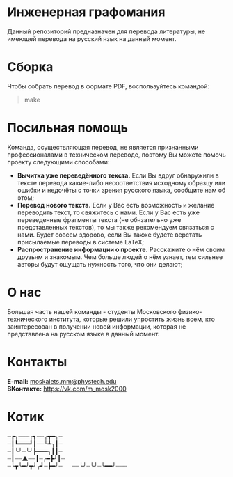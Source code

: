 # Инженерная графомания
Данный репозиторий предназначен для перевода литературы, не имеющей перевода на русский язык на данный момент.
# Сборка
Чтобы собрать перевод в формате PDF, воспользуйтесь командой:
>make
# Посильная помощь
Команда, осуществляющая перевод, не является признанными профессионалами в техническом переводе, поэтому Вы можете помочь проекту следующими способами:
* **Вычитка уже переведённого текста.** Если Вы вдруг обнаружили в тексте перевода какие-либо несоответствия исходному образцу или ошибки и недочёты с точки зрения русского языка, сообщите нам об этом;
* **Перевод нового текста.** Если у Вас есть возможность и желание переводить текст, то свяжитесь с нами. Если у Вас есть уже переведенные фрагменты текста (не обязательно уже представленных текстов), то мы также рекомендуем связаться с нами. Будет совсем здорово, если Вы также будете верстать присылаемые переводы в системе LaTeX;
* **Распространение информации о проекте.** Расскажите о нём своим друзьям и знакомым. Чем больше людей о нём узнает, тем сильнее авторы будут ощущать нужность того, что они делают;
# О нас
Большая часть нашей команды - студенты Московского физико-технического института, которые решили упростить жизнь всем, кто заинтересован в получении новой информации, которая не представлена на русском языке в данный момент.
# Контакты
**E-mail:** moskalets.mm@phystech.edu  
**ВКонтакте:** https://vk.com/m_mosk2000
# Котик
┈┏╮┈┈┈╭┓┈┈╭┳━╮┈  
┈┃┗━━━┛┃┈┈╰┻╮┃┈  
┈┃╰╯┈╰╯┣━━━╮┃┃┈  
┈┃┈┈▲┈┈┃┈╭━┣╯┃┈  
┈╰┳╰━╯┳╯╭┛┈┣━╯┈   
┈┈╰╯┈╰╯┈╰━━╯┈┈┈
